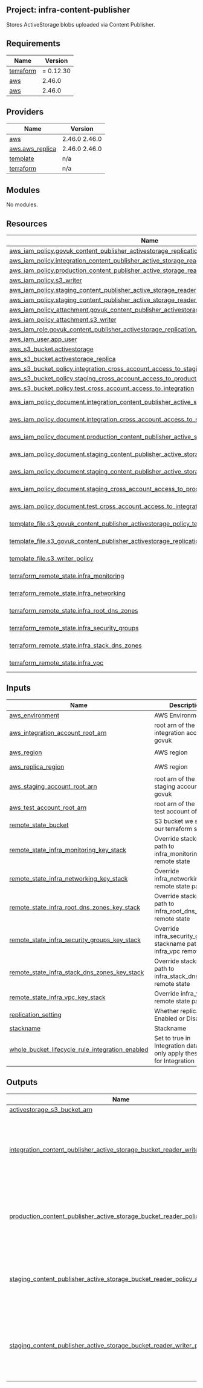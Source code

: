 ## Project: infra-content-publisher

Stores ActiveStorage blobs uploaded via Content Publisher.

## Requirements

| Name | Version |
|------|---------|
| <a name="requirement_terraform"></a> [terraform](#requirement\_terraform) | = 0.12.30 |
| <a name="requirement_aws"></a> [aws](#requirement\_aws) | 2.46.0 |
| <a name="requirement_aws"></a> [aws](#requirement\_aws) | 2.46.0 |

## Providers

| Name | Version |
|------|---------|
| <a name="provider_aws"></a> [aws](#provider\_aws) | 2.46.0 2.46.0 |
| <a name="provider_aws.aws_replica"></a> [aws.aws\_replica](#provider\_aws.aws\_replica) | 2.46.0 2.46.0 |
| <a name="provider_template"></a> [template](#provider\_template) | n/a |
| <a name="provider_terraform"></a> [terraform](#provider\_terraform) | n/a |

## Modules

No modules.

## Resources

| Name | Type |
|------|------|
| [aws_iam_policy.govuk_content_publisher_activestorage_replication_policy](https://registry.terraform.io/providers/hashicorp/aws/2.46.0/docs/resources/iam_policy) | resource |
| [aws_iam_policy.integration_content_publisher_active_storage_reader_writer](https://registry.terraform.io/providers/hashicorp/aws/2.46.0/docs/resources/iam_policy) | resource |
| [aws_iam_policy.production_content_publisher_active_storage_reader](https://registry.terraform.io/providers/hashicorp/aws/2.46.0/docs/resources/iam_policy) | resource |
| [aws_iam_policy.s3_writer](https://registry.terraform.io/providers/hashicorp/aws/2.46.0/docs/resources/iam_policy) | resource |
| [aws_iam_policy.staging_content_publisher_active_storage_reader](https://registry.terraform.io/providers/hashicorp/aws/2.46.0/docs/resources/iam_policy) | resource |
| [aws_iam_policy.staging_content_publisher_active_storage_reader_writer](https://registry.terraform.io/providers/hashicorp/aws/2.46.0/docs/resources/iam_policy) | resource |
| [aws_iam_policy_attachment.govuk_content_publisher_activestorage_replication_policy_attachment](https://registry.terraform.io/providers/hashicorp/aws/2.46.0/docs/resources/iam_policy_attachment) | resource |
| [aws_iam_policy_attachment.s3_writer](https://registry.terraform.io/providers/hashicorp/aws/2.46.0/docs/resources/iam_policy_attachment) | resource |
| [aws_iam_role.govuk_content_publisher_activestorage_replication_role](https://registry.terraform.io/providers/hashicorp/aws/2.46.0/docs/resources/iam_role) | resource |
| [aws_iam_user.app_user](https://registry.terraform.io/providers/hashicorp/aws/2.46.0/docs/resources/iam_user) | resource |
| [aws_s3_bucket.activestorage](https://registry.terraform.io/providers/hashicorp/aws/2.46.0/docs/resources/s3_bucket) | resource |
| [aws_s3_bucket.activestorage_replica](https://registry.terraform.io/providers/hashicorp/aws/2.46.0/docs/resources/s3_bucket) | resource |
| [aws_s3_bucket_policy.integration_cross_account_access_to_staging](https://registry.terraform.io/providers/hashicorp/aws/2.46.0/docs/resources/s3_bucket_policy) | resource |
| [aws_s3_bucket_policy.staging_cross_account_access_to_production](https://registry.terraform.io/providers/hashicorp/aws/2.46.0/docs/resources/s3_bucket_policy) | resource |
| [aws_s3_bucket_policy.test_cross_account_access_to_integration](https://registry.terraform.io/providers/hashicorp/aws/2.46.0/docs/resources/s3_bucket_policy) | resource |
| [aws_iam_policy_document.integration_content_publisher_active_storage_reader_writer](https://registry.terraform.io/providers/hashicorp/aws/2.46.0/docs/data-sources/iam_policy_document) | data source |
| [aws_iam_policy_document.integration_cross_account_access_to_staging](https://registry.terraform.io/providers/hashicorp/aws/2.46.0/docs/data-sources/iam_policy_document) | data source |
| [aws_iam_policy_document.production_content_publisher_active_storage_reader](https://registry.terraform.io/providers/hashicorp/aws/2.46.0/docs/data-sources/iam_policy_document) | data source |
| [aws_iam_policy_document.staging_content_publisher_active_storage_reader](https://registry.terraform.io/providers/hashicorp/aws/2.46.0/docs/data-sources/iam_policy_document) | data source |
| [aws_iam_policy_document.staging_content_publisher_active_storage_reader_writer](https://registry.terraform.io/providers/hashicorp/aws/2.46.0/docs/data-sources/iam_policy_document) | data source |
| [aws_iam_policy_document.staging_cross_account_access_to_production](https://registry.terraform.io/providers/hashicorp/aws/2.46.0/docs/data-sources/iam_policy_document) | data source |
| [aws_iam_policy_document.test_cross_account_access_to_integration](https://registry.terraform.io/providers/hashicorp/aws/2.46.0/docs/data-sources/iam_policy_document) | data source |
| [template_file.s3_govuk_content_publisher_activestorage_policy_template](https://registry.terraform.io/providers/hashicorp/template/latest/docs/data-sources/file) | data source |
| [template_file.s3_govuk_content_publisher_activestorage_replication_role_template](https://registry.terraform.io/providers/hashicorp/template/latest/docs/data-sources/file) | data source |
| [template_file.s3_writer_policy](https://registry.terraform.io/providers/hashicorp/template/latest/docs/data-sources/file) | data source |
| [terraform_remote_state.infra_monitoring](https://registry.terraform.io/providers/hashicorp/terraform/latest/docs/data-sources/remote_state) | data source |
| [terraform_remote_state.infra_networking](https://registry.terraform.io/providers/hashicorp/terraform/latest/docs/data-sources/remote_state) | data source |
| [terraform_remote_state.infra_root_dns_zones](https://registry.terraform.io/providers/hashicorp/terraform/latest/docs/data-sources/remote_state) | data source |
| [terraform_remote_state.infra_security_groups](https://registry.terraform.io/providers/hashicorp/terraform/latest/docs/data-sources/remote_state) | data source |
| [terraform_remote_state.infra_stack_dns_zones](https://registry.terraform.io/providers/hashicorp/terraform/latest/docs/data-sources/remote_state) | data source |
| [terraform_remote_state.infra_vpc](https://registry.terraform.io/providers/hashicorp/terraform/latest/docs/data-sources/remote_state) | data source |

## Inputs

| Name | Description | Type | Default | Required |
|------|-------------|------|---------|:--------:|
| <a name="input_aws_environment"></a> [aws\_environment](#input\_aws\_environment) | AWS Environment | `string` | n/a | yes |
| <a name="input_aws_integration_account_root_arn"></a> [aws\_integration\_account\_root\_arn](#input\_aws\_integration\_account\_root\_arn) | root arn of the aws integration account of govuk | `string` | `""` | no |
| <a name="input_aws_region"></a> [aws\_region](#input\_aws\_region) | AWS region | `string` | `"eu-west-1"` | no |
| <a name="input_aws_replica_region"></a> [aws\_replica\_region](#input\_aws\_replica\_region) | AWS region | `string` | `"eu-west-2"` | no |
| <a name="input_aws_staging_account_root_arn"></a> [aws\_staging\_account\_root\_arn](#input\_aws\_staging\_account\_root\_arn) | root arn of the aws staging account of govuk | `string` | `""` | no |
| <a name="input_aws_test_account_root_arn"></a> [aws\_test\_account\_root\_arn](#input\_aws\_test\_account\_root\_arn) | root arn of the aws test account of govuk | `string` | `""` | no |
| <a name="input_remote_state_bucket"></a> [remote\_state\_bucket](#input\_remote\_state\_bucket) | S3 bucket we store our terraform state in | `string` | n/a | yes |
| <a name="input_remote_state_infra_monitoring_key_stack"></a> [remote\_state\_infra\_monitoring\_key\_stack](#input\_remote\_state\_infra\_monitoring\_key\_stack) | Override stackname path to infra\_monitoring remote state | `string` | `""` | no |
| <a name="input_remote_state_infra_networking_key_stack"></a> [remote\_state\_infra\_networking\_key\_stack](#input\_remote\_state\_infra\_networking\_key\_stack) | Override infra\_networking remote state path | `string` | `""` | no |
| <a name="input_remote_state_infra_root_dns_zones_key_stack"></a> [remote\_state\_infra\_root\_dns\_zones\_key\_stack](#input\_remote\_state\_infra\_root\_dns\_zones\_key\_stack) | Override stackname path to infra\_root\_dns\_zones remote state | `string` | `""` | no |
| <a name="input_remote_state_infra_security_groups_key_stack"></a> [remote\_state\_infra\_security\_groups\_key\_stack](#input\_remote\_state\_infra\_security\_groups\_key\_stack) | Override infra\_security\_groups stackname path to infra\_vpc remote state | `string` | `""` | no |
| <a name="input_remote_state_infra_stack_dns_zones_key_stack"></a> [remote\_state\_infra\_stack\_dns\_zones\_key\_stack](#input\_remote\_state\_infra\_stack\_dns\_zones\_key\_stack) | Override stackname path to infra\_stack\_dns\_zones remote state | `string` | `""` | no |
| <a name="input_remote_state_infra_vpc_key_stack"></a> [remote\_state\_infra\_vpc\_key\_stack](#input\_remote\_state\_infra\_vpc\_key\_stack) | Override infra\_vpc remote state path | `string` | `""` | no |
| <a name="input_replication_setting"></a> [replication\_setting](#input\_replication\_setting) | Whether replication is Enabled or Disabled | `string` | `"Enabled"` | no |
| <a name="input_stackname"></a> [stackname](#input\_stackname) | Stackname | `string` | n/a | yes |
| <a name="input_whole_bucket_lifecycle_rule_integration_enabled"></a> [whole\_bucket\_lifecycle\_rule\_integration\_enabled](#input\_whole\_bucket\_lifecycle\_rule\_integration\_enabled) | Set to true in Integration data to only apply these rules for Integration | `string` | `"false"` | no |

## Outputs

| Name | Description |
|------|-------------|
| <a name="output_activestorage_s3_bucket_arn"></a> [activestorage\_s3\_bucket\_arn](#output\_activestorage\_s3\_bucket\_arn) | n/a |
| <a name="output_integration_content_publisher_active_storage_bucket_reader_writer_policy_arn"></a> [integration\_content\_publisher\_active\_storage\_bucket\_reader\_writer\_policy\_arn](#output\_integration\_content\_publisher\_active\_storage\_bucket\_reader\_writer\_policy\_arn) | ARN of the staging content publisher storage bucket reader writer policy |
| <a name="output_production_content_publisher_active_storage_bucket_reader_policy_arn"></a> [production\_content\_publisher\_active\_storage\_bucket\_reader\_policy\_arn](#output\_production\_content\_publisher\_active\_storage\_bucket\_reader\_policy\_arn) | ARN of the production content publisher storage bucket reader policy |
| <a name="output_staging_content_publisher_active_storage_bucket_reader_policy_arn"></a> [staging\_content\_publisher\_active\_storage\_bucket\_reader\_policy\_arn](#output\_staging\_content\_publisher\_active\_storage\_bucket\_reader\_policy\_arn) | ARN of the staging content publisher storage bucket reader policy |
| <a name="output_staging_content_publisher_active_storage_bucket_reader_writer_policy_arn"></a> [staging\_content\_publisher\_active\_storage\_bucket\_reader\_writer\_policy\_arn](#output\_staging\_content\_publisher\_active\_storage\_bucket\_reader\_writer\_policy\_arn) | ARN of the staging content publisher storage bucket reader writer policy |
